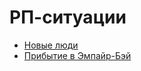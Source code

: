 # РП-ситуации

- [Новые люди](all/1-new-people.html)
- [Прибытие в Эмпайр-Бэй](all/2-arrival-to-empire-bay.html)
